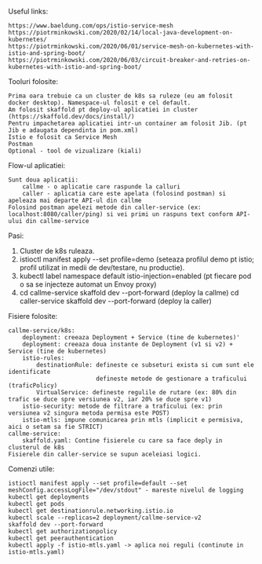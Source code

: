 Useful links:

	https://www.baeldung.com/ops/istio-service-mesh
 	https://piotrminkowski.com/2020/02/14/local-java-development-on-kubernetes/
  	https://piotrminkowski.com/2020/06/01/service-mesh-on-kubernetes-with-istio-and-spring-boot/
   	https://piotrminkowski.com/2020/06/03/circuit-breaker-and-retries-on-kubernetes-with-istio-and-spring-boot/

Tooluri folosite:

	Prima oara trebuie ca un cluster de k8s sa ruleze (eu am folosit docker desktop). Namespace-ul folosit e cel default.
	Am folosit skaffold pt deploy-ul aplicatiei in cluster (https://skaffold.dev/docs/install/)
	Pentru impachetarea aplicatiei intr-un container am folosit Jib. (pt Jib e adaugata dependinta in pom.xml)
	Istio e folosit ca Service Mesh
	Postman
	Optional - tool de vizualizare (kiali)

Flow-ul aplicatiei:

	Sunt doua aplicatii:
		callme - o aplicatie care raspunde la calluri
		caller - aplicatia care este apelata (folosind postman) si apeleaza mai departe API-ul din callme
	Folosind postman apelezi metode din caller-service (ex: localhost:8080/caller/ping) si vei primi un raspuns text conform API-ului din callme-service

Pasi:

1. Cluster de k8s ruleaza.
2. istioctl manifest apply --set profile=demo (seteaza profilul demo pt istio; profil utilizat in medii de dev/testare, nu productie).
3. kubectl label namespace default istio-injection=enabled (pt fiecare pod o sa se injecteze automat un Envoy proxy)
4. cd callme-service
   skaffold dev --port-forward (deploy la callme)
   cd caller-service
   skaffold dev --port-forward (deploy la caller)

Fisiere folosite:

	callme-service/k8s:
		deployment: creeaza Deployment + Service (tine de kubernetes)'
		deployment: creeaza doua instante de Deployment (v1 si v2) + Service (tine de kubernetes)
		istio-rules: 
			destinationRule: defineste ce subseturi exista si cum sunt ele identificate
					         defineste metode de gestionare a traficului (traficPolicy)
			VirtualService: defineste regulile de rutare (ex: 80% din trafic se duce spre versiunea v2, iar 20% se duce spre v1)
		istio-security: metode de filtrare a traficului (ex: prin versiunea v2 singura metoda permisa este POST)
		istio-mtls: impune comunicarea prin mtls (implicit e permisiva, aici o setam sa fie STRICT)
	callme-service:
		skaffold.yaml: Contine fisierele cu care sa face deply in clusterul de k8s 
	Fisierele din caller-service se supun aceleiasi logici.
	
Comenzi utile:

	istioctl manifest apply --set profile=default --set meshConfig.accessLogFile="/dev/stdout" - mareste nivelul de logging	
	kubectl get deployments
	kubectl get pods
	kubectl get destinationrule.networking.istio.io
	kubectl scale --replicas=2 deployment/callme-service-v2
	skaffold dev --port-forward
	kubectl get authorizationpolicy
	kubectl get peerauthentication
	kubectl apply -f istio-mtls.yaml -> aplica noi reguli (continute in istio-mtls.yaml)
	
